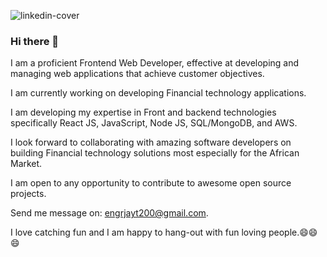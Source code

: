 ![linkedin-cover](https://user-images.githubusercontent.com/26815113/87206260-43e9c980-c301-11ea-8d2a-f1fc50b7b2a1.PNG)


### Hi there 👋
I am a proficient Frontend Web Developer, effective at developing and managing web applications that achieve customer objectives. 

I am currently working on developing Financial technology applications.

I am developing my expertise in Front and backend technologies specifically React JS, JavaScript, Node JS, SQL/MongoDB, and AWS.

I look forward to collaborating with amazing software developers on building Financial technology solutions most especially for the African Market.

I am open to any opportunity to contribute to awesome open source projects.


Send me message on: engrjayt200@gmail.com.

I love catching fun and I am happy to hang-out with fun loving people.😄😄😄
